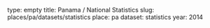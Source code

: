 type: empty
title: Panama / National Statistics
slug: places/pa/datasets/statistics
place: pa
dataset: statistics
year: 2014
